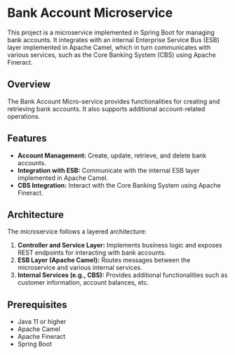
# Bank Account Microservice

This project is a microservice implemented in Spring Boot for managing bank accounts. It integrates with an internal Enterprise Service Bus (ESB) layer implemented in Apache Camel, which in turn communicates with various services, such as the Core Banking System (CBS) using Apache Fineract.

## Overview

The Bank Account Micro-service provides functionalities for creating and retrieving bank accounts. It also supports additional account-related operations.

## Features

- **Account Management:** Create, update, retrieve, and delete bank accounts.
- **Integration with ESB:** Communicate with the internal ESB layer implemented in Apache Camel.
- **CBS Integration:** Interact with the Core Banking System using Apache Fineract.

## Architecture

The microservice follows a layered architecture:

1. **Controller and Service Layer:** Implements business logic and exposes REST endpoints for interacting with bank accounts.
2. **ESB Layer (Apache Camel):** Routes messages between the microservice and various internal services.
3. **Internal Services (e.g., CBS):** Provides additional functionalities such as customer information, account balances, etc.

## Prerequisites

- Java 11 or higher
- Apache Camel
- Apache Fineract
- Spring Boot